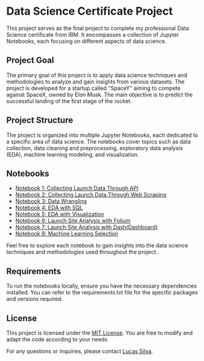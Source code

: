 # Data Science Certificate Project

This project serves as the final project to complete my professional Data Science certificate from IBM. 
It encompasses a collection of Jupyter Notebooks, each focusing on different aspects of data science.

## Project Goal
The primary goal of this project is to apply data science techniques and methodologies to analyze and gain insights from various datasets. 
The project is developed for a startup called "SpaceY" aiming to compete against SpaceX, owned by Elon Musk. 
The main objective is to predict the successful landing of the first stage of the rocket.

## Project Structure
The project is organized into multiple Jupyter Notebooks, each dedicated to a specific area of data science. The notebooks cover topics such as data collection, data cleaning and preprocessing, exploratory data analysis (EDA), machine learning modeling, and visualization.

## Notebooks
- [Notebook 1: Collecting Launch Data Through API](https://github.com/LcsSlv/RocketLandingPredictor/blob/main/Launch%20Data%20Through%20API%20Notebook%20(1).ipynb)
- [Notebook 2: Collecting Launch Data Through Web Scraping](https://github.com/LcsSlv/RocketLandingPredictor/blob/main/Launch%20Data%20Through%20Web%20Scraping%20Notebook.ipynb)
- [Notebook 3: Data Wrangling](https://github.com/LcsSlv/RocketLandingPredictor/blob/main/Data%20Wrangling%20%20Notebook.ipynb)
- [Notebook 4: EDA with SQL](https://github.com/LcsSlv/RocketLandingPredictor/blob/main/EDA%20of%20Launch%20Data%20with%20SQL.ipynb)
- [Notebook 5: EDA with Visualization](https://github.com/LcsSlv/RocketLandingPredictor/blob/main/EDA%20of%20Launch%20Data%20with%20Visualization.ipynb)
- [Notebook 6: Launch Site Analysis with Folium](https://nbviewer.org/github/LcsSlv/RocketLandingPredictor/blob/main/Launch%20Site%20Analysis%20with%20Folium.ipynb)
- [Notebook 7: Launch Site Analysis with Dash(Dashboard)](https://nbviewer.org/github/LcsSlv/RocketLandingPredictor/blob/main/Launch%20Site%20Analysis%20with%20Folium.ipynb)
- [Notebook 8: Machine Learning Selection](https://github.com/LcsSlv/RocketLandingPredictor/blob/main/Machine%20Learning%20Prediction.ipynb)

Feel free to explore each notebook to gain insights into the data science techniques and methodologies used throughout the project.

## Requirements
To run the notebooks locally, ensure you have the necessary dependencies installed. You can refer to the requirements.txt file for the specific packages and versions required.

## License
This project is licensed under the [MIT License](link_to_license_file). You are free to modify and adapt the code according to your needs.

For any questions or inquiries, please contact [Lucas Silva](mailto:lcsslv.0107@gmail.com).

